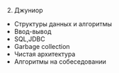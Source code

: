 2. Джуниор
- Структуры данных и алгоритмы
- Ввод-вывод
- SQL,JDBC
- Garbage collection
- Чистая архитектура
- Алгоритмы на собеседовании